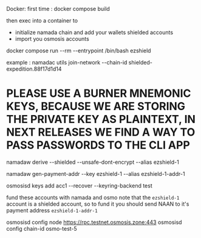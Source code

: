 Docker:
first time :
docker compose build

then exec into a container to 
- initialize namada chain and add your wallets shielded accounts
- import you osmosis accounts

docker compose run --rm --entrypoint /bin/bash ezshield

example : 
namadac utils join-network --chain-id shielded-expedition.88f17d1d14 

# PLEASE USE A BURNER MNEMONIC KEYS, BECAUSE WE ARE STORING THE PRIVATE KEY AS PLAINTEXT, IN NEXT RELEASES WE FIND A WAY TO PASS PASSWORDS TO THE CLI APP
namadaw derive --shielded --unsafe-dont-encrypt --alias ezshield-1 

namadaw gen-payment-addr --key ezshield-1 --alias ezshield-1-addr-1 


osmosisd keys add acc1 --recover --keyring-backend test

fund these accounts with namada and osmo
note that the `ezshield-1 ` account is a shielded account, so to fund it you should send NAAN to it's payment address `ezshield-1-addr-1`

osmosisd config node https://rpc.testnet.osmosis.zone:443
osmosisd config chain-id osmo-test-5
